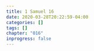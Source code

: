 ```yaml
---
title: 1 Samuel 16
date: 2020-03-28T20:22:59-04:00
categories: []
tags: []
chapter: "016"
inprogress: false
---
```


